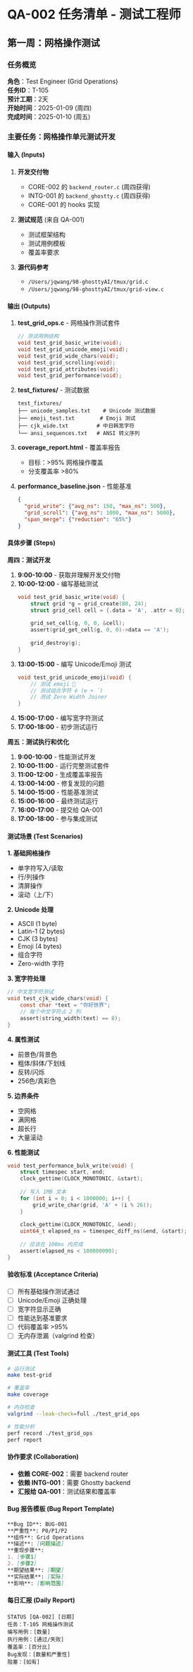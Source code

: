 # QA-002 任务清单 - 测试工程师
## 第一周：网格操作测试

### 任务概览
**角色**：Test Engineer (Grid Operations)  
**任务ID**：T-105  
**预计工期**：2天  
**开始时间**：2025-01-09 (周四)  
**完成时间**：2025-01-10 (周五)  

### 主要任务：网格操作单元测试开发

#### 输入 (Inputs)
1. **开发交付物**
   - CORE-002 的 `backend_router.c` (周四获得)
   - INTG-001 的 `backend_ghostty.c` (周四获得)
   - CORE-001 的 hooks 实现

2. **测试规范** (来自 QA-001)
   - 测试框架结构
   - 测试用例模板
   - 覆盖率要求

3. **源代码参考**
   - `/Users/jqwang/98-ghosttyAI/tmux/grid.c`
   - `/Users/jqwang/98-ghosttyAI/tmux/grid-view.c`

#### 输出 (Outputs)
1. **test_grid_ops.c** - 网格操作测试套件
   ```c
   // 测试用例结构
   void test_grid_basic_write(void);
   void test_grid_unicode_emoji(void);
   void test_grid_wide_chars(void);
   void test_grid_scrolling(void);
   void test_grid_attributes(void);
   void test_grid_performance(void);
   ```

2. **test_fixtures/** - 测试数据
   ```
   test_fixtures/
   ├── unicode_samples.txt    # Unicode 测试数据
   ├── emoji_test.txt        # Emoji 测试
   ├── cjk_wide.txt         # 中日韩宽字符
   └── ansi_sequences.txt   # ANSI 转义序列
   ```

3. **coverage_report.html** - 覆盖率报告
   - 目标：>95% 网格操作覆盖
   - 分支覆盖率 >80%

4. **performance_baseline.json** - 性能基准
   ```json
   {
     "grid_write": {"avg_ns": 150, "max_ns": 500},
     "grid_scroll": {"avg_ns": 1000, "max_ns": 5000},
     "span_merge": {"reduction": "65%"}
   }
   ```

#### 具体步骤 (Steps)

**周四：测试开发**
1. **9:00-10:00** - 获取并理解开发交付物
2. **10:00-12:00** - 编写基础测试
   ```c
   void test_grid_basic_write(void) {
       struct grid *g = grid_create(80, 24);
       struct grid_cell cell = {.data = 'A', .attr = 0};
       
       grid_set_cell(g, 0, 0, &cell);
       assert(grid_get_cell(g, 0, 0)->data == 'A');
       
       grid_destroy(g);
   }
   ```
3. **13:00-15:00** - 编写 Unicode/Emoji 测试
   ```c
   void test_grid_unicode_emoji(void) {
       // 测试 emoji 🎉
       // 测试组合字符 é (e + ́)
       // 测试 Zero Width Joiner
   }
   ```
4. **15:00-17:00** - 编写宽字符测试
5. **17:00-18:00** - 初步测试运行

**周五：测试执行和优化**
1. **9:00-10:00** - 性能测试开发
2. **10:00-11:00** - 运行完整测试套件
3. **11:00-12:00** - 生成覆盖率报告
4. **13:00-14:00** - 修复发现的问题
5. **14:00-15:00** - 性能基准测试
6. **15:00-16:00** - 最终测试运行
7. **16:00-17:00** - 提交给 QA-001
8. **17:00-18:00** - 参与集成测试

#### 测试场景 (Test Scenarios)

**1. 基础网格操作**
- 单字符写入/读取
- 行/列操作
- 清屏操作
- 滚动（上/下）

**2. Unicode 处理**
- ASCII (1 byte)
- Latin-1 (2 bytes)
- CJK (3 bytes)
- Emoji (4 bytes)
- 组合字符
- Zero-width 字符

**3. 宽字符处理**
```c
// 中文宽字符测试
void test_cjk_wide_chars(void) {
    const char *text = "你好世界";
    // 每个中文字符占 2 列
    assert(string_width(text) == 8);
}
```

**4. 属性测试**
- 前景色/背景色
- 粗体/斜体/下划线
- 反转/闪烁
- 256色/真彩色

**5. 边界条件**
- 空网格
- 满网格
- 超长行
- 大量滚动

**6. 性能测试**
```c
void test_performance_bulk_write(void) {
    struct timespec start, end;
    clock_gettime(CLOCK_MONOTONIC, &start);
    
    // 写入 1MB 文本
    for (int i = 0; i < 1000000; i++) {
        grid_write_char(grid, 'A' + (i % 26));
    }
    
    clock_gettime(CLOCK_MONOTONIC, &end);
    uint64_t elapsed_ns = timespec_diff_ns(&end, &start);
    
    // 应该在 100ms 内完成
    assert(elapsed_ns < 100000000);
}
```

#### 验收标准 (Acceptance Criteria)
- [ ] 所有基础操作测试通过
- [ ] Unicode/Emoji 正确处理
- [ ] 宽字符显示正确
- [ ] 性能达到基准要求
- [ ] 代码覆盖率 >95%
- [ ] 无内存泄漏（valgrind 检查）

#### 测试工具 (Test Tools)
```bash
# 运行测试
make test-grid

# 覆盖率
make coverage

# 内存检查
valgrind --leak-check=full ./test_grid_ops

# 性能分析
perf record ./test_grid_ops
perf report
```

#### 协作要求 (Collaboration)
- **依赖 CORE-002**：需要 backend router
- **依赖 INTG-001**：需要 Ghostty backend
- **汇报给 QA-001**：测试结果和覆盖率

#### Bug 报告模板 (Bug Report Template)
```markdown
**Bug ID**: BUG-001
**严重性**: P0/P1/P2
**组件**: Grid Operations
**描述**: [问题描述]
**重现步骤**:
1. [步骤1]
2. [步骤2]
**期望结果**: [期望]
**实际结果**: [实际]
**影响**: [影响范围]
```

#### 每日汇报 (Daily Report)
```
STATUS [QA-002] [日期]
任务：T-105 网格操作测试
编写用例：[数量]
执行用例：[通过/失败]
覆盖率：[百分比]
Bug发现：[数量和严重性]
阻塞：[如有]
```